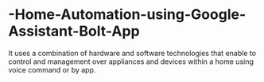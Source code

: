 # -Home-Automation-using-Google-Assistant-Bolt-App
It uses a combination of hardware and software technologies that enable to control and management over appliances and devices within a home using voice command or by app.
